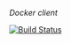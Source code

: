 *Docker client*

[![Build Status](https://travis-ci.org/tuplecats/docker-client.svg?branch=0.1.0-alpha1)](https://travis-ci.org/tuplecats/docker-client)